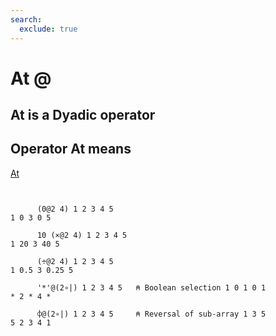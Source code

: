 ```yaml
---
search:
  exclude: true
---
```






<h1 class="heading"><span class="name">At</span> <span class="command">@</span></h1>


## At is a Dyadic operator

## Operator At means


[At](../primitive-operators/at.md)
```apl


      (0@2 4) 1 2 3 4 5
1 0 3 0 5

      10 (×@2 4) 1 2 3 4 5
1 20 3 40 5

      (÷@2 4) 1 2 3 4 5
1 0.5 3 0.25 5

      '*'@(2∘|) 1 2 3 4 5   ⍝ Boolean selection 1 0 1 0 1
* 2 * 4 *

      ⌽@(2∘|) 1 2 3 4 5     ⍝ Reversal of sub-array 1 3 5
5 2 3 4 1

```


